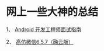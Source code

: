 # 网上一些大神的总结 #

1、
[Android 开发工程师面试指南 ](https://github.com/francistao/LearningNotes)

2、
[高仿微信6.5.7（融云版）](https://github.com/pgao0823/LQRWeChat)